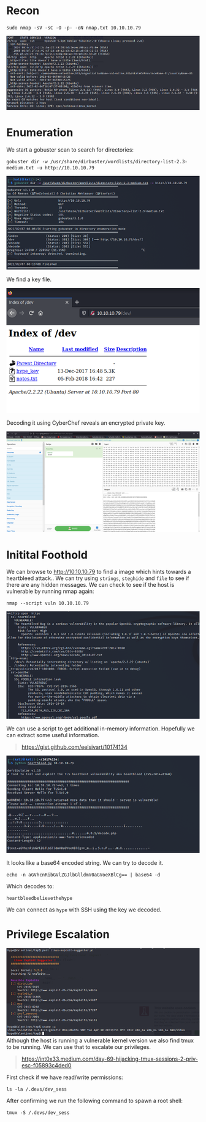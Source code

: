 # Recon
```
sudo nmap -sV -sC -O -p- -oN nmap.txt 10.10.10.79  
```
<img src="https://raw.githubusercontent.com/vbrunschot/Write-Ups/main/HackTheBox/Valentine/assets/1.png">


# Enumeration
We start a gobuster scan to search for directories:
```
gobuster dir -w /usr/share/dirbuster/wordlists/directory-list-2.3-medium.txt -u http://10.10.10.79
```
<img src="https://raw.githubusercontent.com/vbrunschot/Write-Ups/main/HackTheBox/Valentine/assets/7.png">

We find a key file.

<img src="https://raw.githubusercontent.com/vbrunschot/Write-Ups/main/HackTheBox/Valentine/assets/2.png">

Decoding it using CyberChef reveals an encrypted private key.

<img src="https://raw.githubusercontent.com/vbrunschot/Write-Ups/main/HackTheBox/Valentine/assets/3.png">


# Initital Foothold
We can browse to http://10.10.10.79 to find a image which hints towards a heartbleed attack.. We can try using ```strings```, ```steghide``` and ```file``` to see if there are any hidden messages.
We can check to see if the host is vulnerable by running nmap again:
```
nmap --script vuln 10.10.10.79
```
<img src="https://raw.githubusercontent.com/vbrunschot/Write-Ups/main/HackTheBox/Valentine/assets/5.png">

We can use a script to get additional in-memory information. Hopefully we can extract some useful information.

> https://gist.github.com/eelsivart/10174134

<img src="https://raw.githubusercontent.com/vbrunschot/Write-Ups/main/HackTheBox/Valentine/assets/6.png">

It looks like a base64 encoded string. We can try to decode it.
```
echo -n aGVhcnRibGVlZGJlbGlldmV0aGVoeXBlCg== | base64 -d 
```
Which decodes to:
```
heartbleedbelievethehype
```

We can connect as ```hype``` with SSH using the key we decoded.

# Privilege Escalation
<img src="https://raw.githubusercontent.com/vbrunschot/Write-Ups/main/HackTheBox/Valentine/assets/8.png">
Although the host is running a vulnerable kernel version we also find tmux to be running. We can use that to escalate our privileges.

> https://int0x33.medium.com/day-69-hijacking-tmux-sessions-2-priv-esc-f05893c4ded0

First check if we have read/write permissions:
```
ls -la /.devs/dev_sess
```
After confirming we run the following command to spawn a root shell:
```
tmux -S /.devs/dev_sess
```









